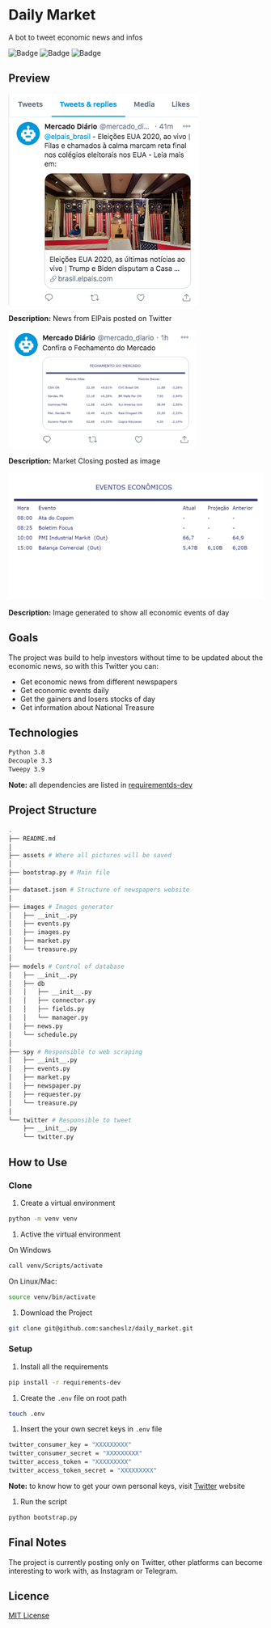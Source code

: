 # Daily Market

A bot to tweet economic news and infos

![Badge](https://img.shields.io/static/v1?label=language&message=Python+3.8&color=3776AB&style=flat)
![Badge](https://img.shields.io/static/v1?label=posts&message=Twitter&color=1DA1F2&style=flat)
![Badge](https://img.shields.io/static/v1?label=database&message=Sqlite3&color=003b57&style=flat)


## Preview

![Newspaper Post](./news.png)

**Description:** News from ElPais posted on Twitter

![Market Closing Post](./market.png)

**Description:** Market Closing posted as image

![Events Detail](./events.png)

**Description:** Image generated to show all economic events of day

## Goals

The project was build to help investors without time to be updated about the economic news, so with this Twitter you can:

- Get economic news from different newspapers
- Get economic events daily
- Get the gainers and losers stocks of day
- Get information about National Treasure

## Technologies

```bash
Python 3.8
Decouple 3.3
Tweepy 3.9
```

**Note:** all dependencies are listed in [requirementds-dev](./requirements-dev)

## Project Structure

```bash
.
├── README.md
│
├── assets # Where all pictures will be saved
│
├── bootstrap.py # Main file
│
├── dataset.json # Structure of newspapers website
│
├── images # Images generator
│   ├── __init__.py
│   ├── events.py
│   ├── images.py
│   ├── market.py
│   └── treasure.py
│
├── models # Control of database
│   ├── __init__.py
│   ├── db
│   │   ├── __init__.py
│   │   ├── connector.py
│   │   ├── fields.py
│   │   └── manager.py
│   ├── news.py
│   └── schedule.py
│
├── spy # Responsible to web scraping
│   ├── __init__.py
│   ├── events.py
│   ├── market.py
│   ├── newspaper.py
│   ├── requester.py
│   └── treasure.py
│
└── twitter # Responsible to tweet
    ├── __init__.py
    └── twitter.py
```

## How to Use

### Clone

1. Create a virtual environment

```bash
python -m venv venv
```

1. Active the virtual environment

On Windows

```bash
call venv/Scripts/activate
```

On Linux/Mac:

```bash
source venv/bin/activate
```

1. Download the Project

```bash
git clone git@github.com:sancheslz/daily_market.git
```

### Setup

1. Install all the requirements

```bash
pip install -r requirements-dev
```

1. Create the `.env` file on root path

```bash
touch .env
```

1. Insert the your own secret keys in `.env` file

```bash
twitter_consumer_key = "XXXXXXXXX"
twitter_consumer_secret = "XXXXXXXXX"
twitter_access_token = "XXXXXXXXX"
twitter_access_token_secret = "XXXXXXXXX"
```

**Note:** to know how to get your own personal keys, visit [Twitter](https://developer.twitter.com/en/docs/getting-started) website

1. Run the script

```bash
python bootstrap.py
```

## Final Notes

The project is currently posting only on Twitter, other platforms can become interesting to work with, as Instagram or Telegram.

## Licence

[MIT License](https://github.com/sancheslz/liv_docente/blob/master/opensource.org/licenses/mit-license.php)